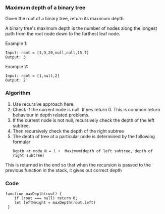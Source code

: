 ### Maximum depth of a binary tree
Given the root of a binary tree, return its maximum depth.

A binary tree's maximum depth is the number of nodes along the longest path from the root node down to the farthest leaf node.

Example 1:
```
Input: root = [3,9,20,null,null,15,7]
Output: 3
```

Example 2:
```
Input: root = [1,null,2]
Output: 2
```  

### Algorithm
1. Use recursive approach here.
2. Check if the current node is null. If yes return 0. This is common return behaviour in depth related problems.
3. If the current node is not null, recursively check the depth of the left subtree.
4. Then recursively check the depth of the right subtree
5. The depth of tree at a particular node is determined by the following formular
    ```
    Depth at node N = 1 +  Maximum(depth of left subtree, depth of right subtree)
    ```
This is returned in the end so that when the recursion is passed to the previous function in the stack, it gives out correct depth


### Code
```
function maxDepth(root) {
    if (root === null) return 0;
    let leftHeight = maxDepth(root.left)
 }

```